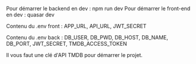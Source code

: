 Pour démarrer le backend en dev : npm run dev
Pour démarrer le front-end en dev : quasar dev

Contenu du .env front :
  APP_URL, API_URL, JWT_SECRET

Contenu du .env back : 
  DB_USER, DB_PWD, DB_HOST, DB_NAME, DB_PORT, JWT_SECRET, TMDB_ACCESS_TOKEN

Il vous faut une clé d'API TMDB pour démarrer le projet.
